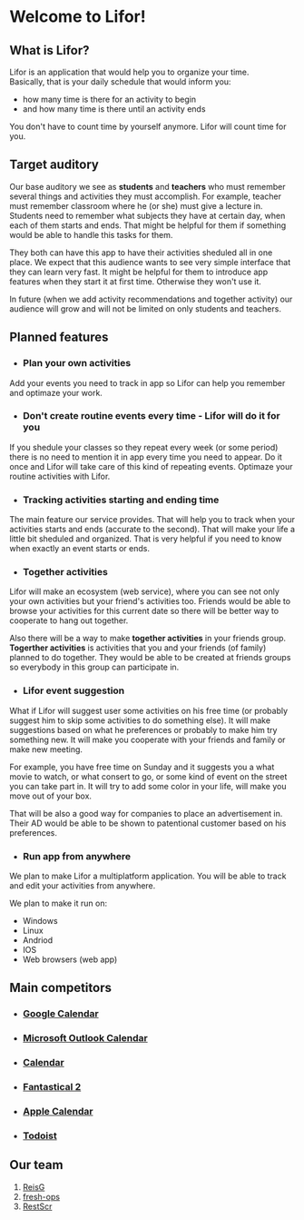 # Welcome to Lifor!

## What is Lifor?
Lifor is an application that would help you to organize your time.\
Basically, that is your daily schedule that would inform you:
- how many time is there for an activity to begin
- and how many time is there until an activity ends

You don't have to count time by yourself anymore. Lifor will count time for you.

## Target auditory
Our base auditory we see as **students** and **teachers** who must remember several things and activities they must accomplish.
For example, teacher must remember classroom where he (or she) must give a lecture in.
Students need to remember what subjects they have at certain day, when each of them starts and ends. That might be helpful for them if something would be able to handle this tasks for them.

They both can have this app to have their activities sheduled all in one place. We expect that this audience wants to see very simple interface that they can learn very fast. It might be helpful for them to introduce app features when they start it at first time. Otherwise they won't use it.

In future (when we add activity recommendations and together activity) our audience will grow and will not be limited on only students and teachers.

## Planned features
+ ### Plan your own activities
Add your events you need to track in app so Lifor can help you remember and optimaze your work.

+ ### Don't create routine events every time - Lifor will do it for you
If you shedule your classes so they repeat every week (or some period) there is no need to mention it in app every time you need to appear. Do it once and Lifor will take care of this kind of repeating events. Optimaze your routine activities with Lifor.

+ ### Tracking activities starting and ending time
The main feature our service provides. That will help you to track when your activities starts and ends (accurate to the second). 
That will make your life a little bit sheduled and organized. 
That is very helpful if you need to know when exactly an event starts or ends.

+ ### Together activities
Lifor will make an ecosystem (web service), where you can see not only your own activities but your friend's activities too.
Friends would be able to browse your activities for this current date so there will be better way to cooperate to hang out together.

Also there will be a way to make **together activities** in your friends group. **Togerther activities** is activities that you and your friends (of family) planned to do together. They would be able to be created at friends groups so everybody in this group can participate in.

+ ### Lifor event suggestion
What if Lifor will suggest user some activities on his free time (or probably suggest him to skip some activities to do something else).
It will make suggestions based on what he preferences or probably to make him try something new. It will make you cooperate with your friends and family or make new meeting.

For example, you have free time on Sunday and it suggests you a what movie to watch, or what consert to go, or some kind of event on the street you can take part in.
It will try to add some color in your life, will make you move out of your box.

That will be also a good way for companies to place an advertisement in. Their AD would be able to be shown to patentional customer based on his preferences.

+ ### Run app from anywhere
We plan to make Lifor a multiplatform application. You will be able to track and edit your activities from anywhere.

We plan to make it run on:

- Windows
- Linux
- Andriod
- IOS
- Web browsers (web app)

## Main competitors
- ### [Google Calendar](https://calendar.google.com/)
- ### [Microsoft Outlook Calendar](https://support.microsoft.com/en-us/office/welcome-to-your-outlook-calendar-6fb9225d-9f9d-456d-8c81-8437bfcd3ebf?ui=en-us&rs=en-us&ad=us)
- ### [Calendar](https://www.calendar.com/)
- ### [Fantastical 2](https://flexibits.com/fantastical)
- ### [Apple Calendar](https://support.apple.com/guide/icloud/use-calendar-on-icloudcom-mmd67283e4/icloud)
- ### [Todoist](https://todoist.com/)

## Our team
1. [ReisG](https://github.com/ReisG)
2. [fresh-ops](https://github.com/fresh-ops)
3. [RestScr](https://github.com/RestScr)

